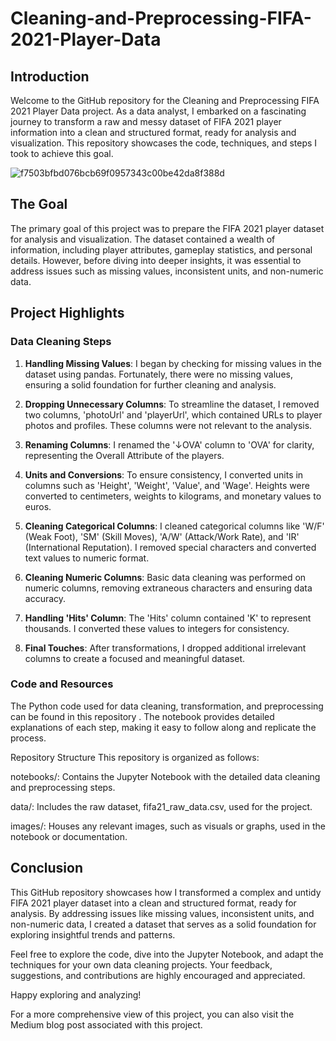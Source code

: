 # Cleaning-and-Preprocessing-FIFA-2021-Player-Data

## Introduction
Welcome to the GitHub repository for the Cleaning and Preprocessing FIFA 2021 Player Data project. As a data analyst, I embarked on a fascinating journey to transform a raw and messy dataset of FIFA 2021 player information into a clean and structured format, ready for analysis and visualization. This repository showcases the code, techniques, and steps I took to achieve this goal.

![f7503bfbd076bcb69f0957343c00be42da8f388d](https://github.com/S-Tanwar/Cleaning-and-Preprocessing-FIFA-2021-Player-Data-/assets/95356553/0a32b5b4-ea0c-4d65-883e-98f2f426d432)

## The Goal
The primary goal of this project was to prepare the FIFA 2021 player dataset for analysis and visualization. The dataset contained a wealth of information, including player attributes, gameplay statistics, and personal details. However, before diving into deeper insights, it was essential to address issues such as missing values, inconsistent units, and non-numeric data.

## Project Highlights
### Data Cleaning Steps
1. **Handling Missing Values**: I began by checking for missing values in the dataset using pandas. Fortunately, there were no missing values, ensuring a solid foundation for further cleaning and analysis.

2. **Dropping Unnecessary Columns**: To streamline the dataset, I removed two columns, 'photoUrl' and 'playerUrl', which contained URLs to player photos and profiles. These columns were not relevant to the analysis.

3. **Renaming Columns**: I renamed the '↓OVA' column to 'OVA' for clarity, representing the Overall Attribute of the players.

4. **Units and Conversions**: To ensure consistency, I converted units in columns such as 'Height', 'Weight', 'Value', and 'Wage'. Heights were converted to centimeters, weights to kilograms, and monetary values to euros.

5. **Cleaning Categorical Columns**: I cleaned categorical columns like 'W/F' (Weak Foot), 'SM' (Skill Moves), 'A/W' (Attack/Work Rate), and 'IR' (International Reputation). I removed special characters and converted text values to numeric format.

6. **Cleaning Numeric Columns**: Basic data cleaning was performed on numeric columns, removing extraneous characters and ensuring data accuracy.

7. **Handling 'Hits' Column**: The 'Hits' column contained 'K' to represent thousands. I converted these values to integers for consistency.

8. **Final Touches**: After transformations, I dropped additional irrelevant columns to create a focused and meaningful dataset.

### Code and Resources
The Python code used for data cleaning, transformation, and preprocessing can be found in this repository . The notebook provides detailed explanations of each step, making it easy to follow along and replicate the process.

Repository Structure
This repository is organized as follows:

notebooks/: Contains the Jupyter Notebook with the detailed data cleaning and preprocessing steps.

data/: Includes the raw dataset, fifa21_raw_data.csv, used for the project.

images/: Houses any relevant images, such as visuals or graphs, used in the notebook or documentation.


## Conclusion
This GitHub repository showcases how I transformed a complex and untidy FIFA 2021 player dataset into a clean and structured format, ready for analysis. By addressing issues like missing values, inconsistent units, and non-numeric data, I created a dataset that serves as a solid foundation for exploring insightful trends and patterns.

Feel free to explore the code, dive into the Jupyter Notebook, and adapt the techniques for your own data cleaning projects. Your feedback, suggestions, and contributions are highly encouraged and appreciated.

Happy exploring and analyzing!

For a more comprehensive view of this project, you can also visit the Medium blog post associated with this project.
